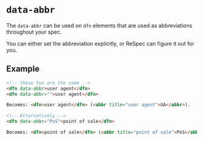 # `data-abbr`

The `data-abbr` can be used on `dfn` elements that are used as abbreviations throughout your spec.

You can either set the abbreviation explicitly, or ReSpec can figure it out for you. 

## Example

```HTML
<!-- these two are the same --> 
<dfn data-abbr>user agent</dfn> 
<dfn data-abbr="">user agent</dfn> 

Becomes: <dfn>user agent</dfn> (<abbr title="user agent">UA</abbr>). 

<!-- Alternatively -->
<dfn data-abbr="PoS">point of sale</dfn>

Becomes: <dfn>point of sale</dfn> (<abbr title="point of sale">PoS</abbr>)
```  
